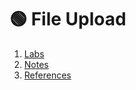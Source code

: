 # 🟢 File Upload
1. [Labs](contents/labs)             
2. [Notes](contents/notes.md)           
3. [References](contents/references.md)  
